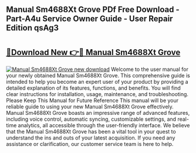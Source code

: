 ## Manual Sm4688Xt Grove PDf Free Download - Part-A4u Service Owner Guide - User Repair Edition qsAg3

# <h2><a href="http://bc63574.oget.top/?id=Manual+Sm4688Xt+Grove">🔗Download New 👉🔴 Manual Sm4688Xt Grove</a></h2>

[![Manual Sm4688Xt Grove new download](https://i.imgur.com/5g1atiW.png)](http://bc63574.oget.top/?id=Manual+Sm4688Xt+Grove)
Welcome to the user manual for your newly obtained Manual Sm4688Xt Grove. This comprehensive guide is intended to help you become an expert user of your product by providing a detailed explanation of its features, functions, and benefits. You will find clear instructions for installation, usage, maintenance, and troubleshooting. Please Keep This Manual for Future Reference This manual will be your reliable guide to using your new Manual Sm4688Xt Grove effectively. Manual Sm4688Xt Grove boasts an impressive range of advanced features, including voice control, automatic syncing, customizable settings, and real-time analytics, all accessible through the user-friendly interface. We believe that the Manual Sm4688Xt Grove has been a vital tool in your quest to understand the ins and outs of your latest acquisition. If you need any assistance or clarification, our customer service team is here to help.
